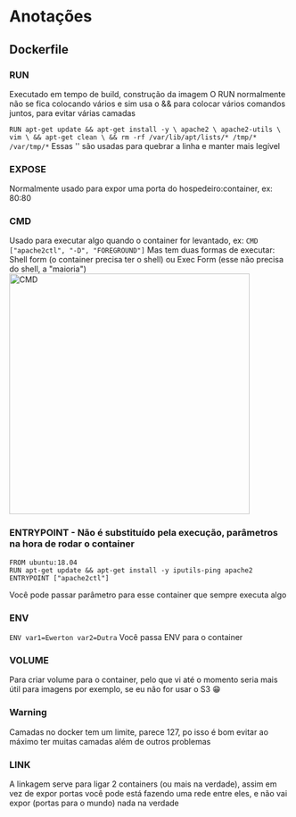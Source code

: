 # Anotações

## Dockerfile
### RUN
Executado em tempo de build, construção da imagem
O RUN normalmente não se fica colocando vários e sim usa o && para colocar vários comandos juntos, para evitar várias camadas

`RUN apt-get update && apt-get install -y \
        apache2 \
        apache2-utils \
        vim \
        && apt-get clean \
		&& rm -rf /var/lib/apt/lists/* /tmp/* /var/tmp/*`
Essas '\' são usadas para quebrar a linha e manter mais legível 

### EXPOSE 
Normalmente usado para expor uma porta do hospedeiro:container, ex: 80:80

### CMD
Usado para executar algo quando o container for levantado, ex: `CMD ["apache2ctl", "-D", "FOREGROUND"]`
Mas tem duas formas de executar: Shell form (o container precisa ter o shell) ou Exec Form (esse não precisa do shell, a "maioria")
<img width="431" alt="CMD" src="https://user-images.githubusercontent.com/13201575/189529976-2e9a5257-51da-4025-a81d-a77c0d33e6bc.png">

### ENTRYPOINT - Não é substituído pela execução, parâmetros na hora de rodar o container
```
FROM ubuntu:18.04
RUN apt-get update && apt-get install -y iputils-ping apache2 
ENTRYPOINT ["apache2ctl"]
```

Você pode passar parâmetro para esse container que sempre executa algo

### ENV 
`ENV var1=Ewerton var2=Dutra`
Você passa ENV para o container

### VOLUME
Para criar volume para o container, pelo que vi até o momento seria mais útil para imagens por exemplo, se eu não for usar o S3 😁

### Warning 
Camadas no docker tem um limite, parece 127, po isso é bom evitar ao máximo ter muitas camadas além de outros problemas

### LINK
A linkagem serve para ligar 2 containers (ou mais na verdade), assim em vez de expor portas você pode está fazendo uma rede entre eles, e não vai expor (portas para o mundo) nada na verdade

